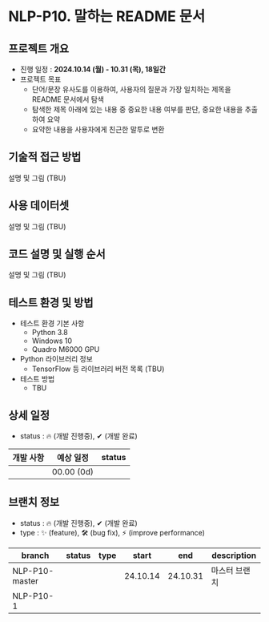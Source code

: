 # NLP-P10. 말하는 README 문서
## 프로젝트 개요
* 진행 일정 : **2024.10.14 (월) - 10.31 (목), 18일간**
* 프로젝트 목표
  * 단어/문장 유사도를 이용하여, 사용자의 질문과 가장 일치하는 제목을 README 문서에서 탐색
  * 탐색한 제목 아래에 있는 내용 중 중요한 내용 여부를 판단, 중요한 내용을 추출하여 요약
  * 요약한 내용을 사용자에게 친근한 말투로 변환

## 기술적 접근 방법
설명 및 그림 (TBU)

## 사용 데이터셋
설명 및 그림 (TBU)

## 코드 설명 및 실행 순서
설명 및 그림 (TBU)

## 테스트 환경 및 방법
* 테스트 환경 기본 사항
  * Python 3.8
  * Windows 10
  * Quadro M6000 GPU
* Python 라이브러리 정보
  * TensorFlow 등 라이브러리 버전 목록 (TBU)
* 테스트 방법
  * TBU

## 상세 일정
* status : 🔥 (개발 진행중), ✔ (개발 완료)

|개발 사항|예상 일정|status|
|---|---|---|
||00.00 (0d)||

## 브랜치 정보
* status : 🔥 (개발 진행중), ✔ (개발 완료)
* type : ✨ (feature), 🛠 (bug fix), ⚡ (improve performance)

|branch|status|type|start|end|description|
|---|---|---|---|---|---|
|NLP-P10-master|||24.10.14|24.10.31|마스터 브랜치|
|NLP-P10-1||||||